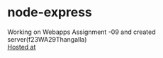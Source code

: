 # node-express
Working on Webapps Assignment -09 and created server(f23WA29Thangalla) 
<br>
 [Hosted at](https://f23wa29thangalla.onrender.com)
